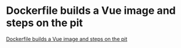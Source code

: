 # Dockerfile builds a Vue image and steps on the pit
[Dockerfile builds a Vue image and steps on the pit](https://aiwithcloud.com/2022/09/15/dockerfile_builds_a_vue_image_and_steps_on_the_pit/)